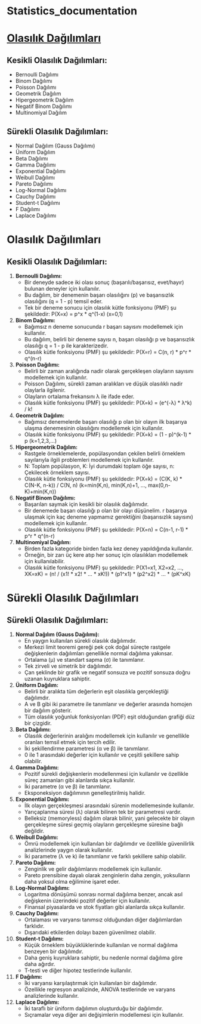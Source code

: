 # Statistics_documentation



<a href="https://github.com/seckinisbcar/Statistics-documentation/blob/main/Olas%C4%B1l%C4%B1k%20Da%C4%9F%C4%B1l%C4%B1mlar%C4%B1/IOD.ipynb"><h1>Olasılık Dağılımları</h1></a>

<h2>Kesikli Olasılık Dağılımları:</h2>
<ul>
<li>Bernoulli Dağılımı</li>
<li>Binom Dağılımı</li>
<li>Poisson Dağılımı</li>
<li>Geometrik Dağılım</li>
<li>Hipergeometrik Dağılım</li>
<li>Negatif Binom Dağılımı</li>
<li>Multinomiyal Dağılım</li>
</ul>
<h2>Sürekli Olasılık Dağılımları:</h2>
<ul>
<li>Normal Dağılım (Gauss Dağılımı)</li>
<li>Üniform Dağılım</li>
<li>Beta Dağılımı</li>
<li>Gamma Dağılımı</li>
<li>Exponential Dağılımı</li>
<li>Weibull Dağılımı</li>
<li>Pareto Dağılımı</li>
<li>Log-Normal Dağılımı</li>
<li>Cauchy Dağılımı</li>
<li>Student-t Dağılımı</li>
<li>F Dağılımı</li>
<li>Laplace Dağılımı</li>
</ul>
    
<h1>Olasılık Dağılımları</h1>

<h2>Kesikli Olasılık Dağılımları:</h2>
<ol>
<li><strong>Bernoulli Dağılımı:</strong>
<ul>
<li>Bir deneyde sadece iki olası sonuç (başarılı/başarısız, evet/hayır) bulunan deneyler için kullanılır.</li>
<li>Bu dağılım, bir denemenin başarı olasılığını (p) ve başarısızlık olasılığını (q = 1 - p) temsil eder.</li>
<li>Tek bir deneme sonucu için olasılık kütle fonksiyonu (PMF) şu şekildedir: P(X=x) = p^x * q^(1-x) (x=0,1)</li>
</ul>
</li>
<li><strong>Binom Dağılımı:</strong>
<ul>
<li>Bağımsız n deneme sonucunda r başarı sayısını modellemek için kullanılır.</li>
<li>Bu dağılım, belirli bir deneme sayısı n, başarı olasılığı p ve başarısızlık olasılığı q = 1 - p ile karakterizedir.</li>
<li>Olasılık kütle fonksiyonu (PMF) şu şekildedir: P(X=r) = C(n, r) * p^r * q^(n-r)</li>
</ul>
</li>
<li><strong>Poisson Dağılımı:</strong>
<ul>
<li>Belirli bir zaman aralığında nadir olarak gerçekleşen olayların sayısını modellemek için kullanılır.</li>
<li>Poisson Dağılımı, sürekli zaman aralıkları ve düşük olasılıklı nadir olaylarla ilgilenir.</li>
<li>Olayların ortalama frekansını λ ile ifade eder.</li>
<li>Olasılık kütle fonksiyonu (PMF) şu şekildedir: P(X=k) = (e^(-λ) * λ^k) / k!</li>
</ul>
</li>
<li><strong>Geometrik Dağılım:</strong>
<ul>
<li>Bağımsız denemelerde başarı olasılığı p olan bir olayın ilk başarıya ulaşma denemesinin olasılığını modellemek için kullanılır.</li>
<li>Olasılık kütle fonksiyonu (PMF) şu şekildedir: P(X=k) = (1 - p)^(k-1) * p (k=1,2,3,...)</li>
</ul>
</li>
<li><strong>Hipergeometrik Dağılım:</strong>
<ul>
<li>Rastgele örneklemelerde, popülasyondan çekilen belirli örneklem sayılarıyla ilgili problemleri modellemek için kullanılır.</li>
<li>N: Toplam popülasyon, K: İyi durumdaki toplam öğe sayısı, n: Çekilecek örneklem sayısı.</li>
<li>Olasılık kütle fonksiyonu (PMF) şu şekildedir: P(X=k) = (C(K, k) * C(N-K, n-k)) / C(N, n) (k=min(K,n), min(K,n)+1, ..., max(0,n-K)+min(K,n))</li>
</ul>
</li>
<li><strong>Negatif Binom Dağılımı:</strong>
<ul>
<li>Başarıları saymak için kesikli bir olasılık dağılımıdır.</li>
<li>Bir denemede başarı olasılığı p olan bir olayı düşünelim. r başarıya ulaşmak için kaç deneme yapmamız gerektiğini (başarısızlık sayısını) modellemek için kullanılır.</li>
<li>Olasılık kütle fonksiyonu (PMF) şu şekildedir: P(X=n) = C(n-1, r-1) * p^r * q^(n-r)</li>
</ul>
</li>
<li><strong>Multinomiyal Dağılım:</strong>
<ul>
<li>Birden fazla kategoride birden fazla kez deney yapıldığında kullanılır.</li>
<li>Örneğin, bir zarı üç kere atıp her sonuç için olasılıkları modellemek için kullanılabilir.</li>
<li>Olasılık kütle fonksiyonu (PMF) şu şekildedir: P(X1=x1, X2=x2, ..., XK=xK) = (n! / (x1! * x2! * ... * xK!)) * (p1^x1) * (p2^x2) * ... * (pK^xK)</li>
</ul>
</li>
</ol>

<h1>Sürekli Olasılık Dağılımları</h1>
<h2>Sürekli Olasılık Dağılımları:</h2>
<ol>
<li><strong>Normal Dağılım (Gauss Dağılımı):</strong>
<ul>
<li>En yaygın kullanılan sürekli olasılık dağılımıdır.</li>
<li>Merkezi limit teoremi gereği pek çok doğal süreçte rastgele değişkenlerin dağılımları genellikle normal dağılıma yakınsar.</li>
<li>Ortalama (μ) ve standart sapma (σ) ile tanımlanır.</li>
<li>Tek zirveli ve simetrik bir dağılımdır.</li>
<li>Çan şeklinde bir grafik ve negatif sonsuza ve pozitif sonsuza doğru uzanan kuyruklara sahiptir.</li>
</ul>
</li>
<li><strong>Üniform Dağılım:</strong>
<ul>
<li>Belirli bir aralıkta tüm değerlerin eşit olasılıkla gerçekleştiği dağılımdır.</li>
<li>A ve B gibi iki parametre ile tanımlanır ve değerler arasında homojen bir dağılım gösterir.</li>
<li>Tüm olasılık yoğunluk fonksiyonları (PDF) eşit olduğundan grafiği düz bir çizgidir.</li>
</ul>
</li>
<li><strong>Beta Dağılımı:</strong>
<ul>
<li>Olasılık değerlerinin aralığını modellemek için kullanılır ve genellikle oranları temsil etmek için tercih edilir.</li>
<li>İki şekillendirme parametresi (α ve β) ile tanımlanır.</li>
<li>0 ile 1 arasındaki değerler için kullanılır ve çeşitli şekillere sahip olabilir.</li>
</ul>
</li>
<li><strong>Gamma Dağılımı:</strong>
<ul>
<li>Pozitif sürekli değişkenlerin modellenmesi için kullanılır ve özellikle süreç zamanları gibi alanlarda sıkça kullanılır.</li>
<li>İki parametre (α ve β) ile tanımlanır.</li>
<li>Eksponeksiyon dağılımının genelleştirilmiş halidir.</li>
</ul>
</li>
<li><strong>Exponential Dağılımı:</strong>
<ul>
<li>İlk olayın gerçekleşmesi arasındaki sürenin modellemesinde kullanılır.</li>
<li>Yarıçaplanma süresi (λ) olarak bilinen tek bir parametresi vardır.</li>
<li>Belleksiz (memoryless) dağılım olarak bilinir, yani gelecekte bir olayın gerçekleşme süresi geçmiş olayların gerçekleşme süresine bağlı değildir.</li>
</ul>
</li>
<li><strong>Weibull Dağılımı:</strong>
<ul>
<li>Ömrü modellemek için kullanılan bir dağılımdır ve özellikle güvenilirlik analizlerinde yaygın olarak kullanılır.</li>
<li>İki parametre (λ ve k) ile tanımlanır ve farklı şekillere sahip olabilir.</li>
</ul>
</li>
<li><strong>Pareto Dağılımı:</strong>
<ul>
<li>Zenginlik ve gelir dağılımlarını modellemek için kullanılır.</li>
<li>Pareto prensibine dayalı olarak zenginlerin daha zengin, yoksulların daha yoksul olma eğilimine işaret eder.</li>
</ul>
</li>
<li><strong>Log-Normal Dağılımı:</strong>
<ul>
<li>Logaritma dönüşümü sonrası normal dağılıma benzer, ancak asıl değişkenin üzerindeki pozitif değerler için kullanılır.</li>
<li>Finansal piyasalarda ve stok fiyatları gibi alanlarda sıkça kullanılır.</li>
</ul>
</li>
<li><strong>Cauchy Dağılımı:</strong>
<ul>
<li>Ortalaması ve varyansı tanımsız olduğundan diğer dağılımlardan farklıdır.</li>
<li>Dışarıdaki etkilerden dolayı bazen güvenilmez olabilir.</li>
</ul>
</li>
<li><strong>Student-t Dağılımı:</strong>
<ul>
<li>Küçük örneklem büyüklüklerinde kullanılan ve normal dağılıma benzeyen bir dağılımdır.</li>
<li>Daha geniş kuyruklara sahiptir, bu nedenle normal dağılıma göre daha ağırdır.</li>
<li>T-testi ve diğer hipotez testlerinde kullanılır.</li>
</ul>
</li>
<li><strong>F Dağılımı:</strong>
<ul>
<li>İki varyansı karşılaştırmak için kullanılan bir dağılımdır.</li>
<li>Özellikle regresyon analizinde, ANOVA testlerinde ve varyans analizlerinde kullanılır.</li>
</ul>
</li>

<li><strong>Laplace Dağılımı:</strong>
<ul>
<li>İki taraflı bir üniform dağılımın oluşturduğu bir dağılımdır.</li>
<li>Sıçramalar veya diğer ani değişimlerin modellemesi için kullanılır.</li>
</ul>
</li>
